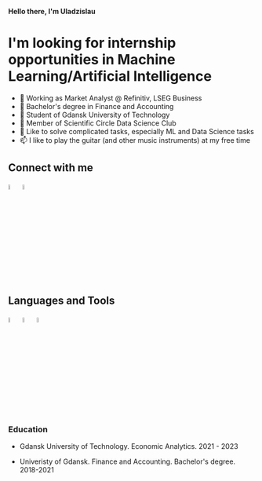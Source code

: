 <b>Hello there, I'm Uladzislau</b>
<h1>I'm looking for internship opportunities in Machine Learning/Artificial Intelligence</h1>

- 👋 Working as Market Analyst @ Refinitiv, LSEG Business
- 👀 Bachelor's degree in Finance and Accounting
- 👀 Student of Gdansk University of Technology
- 🌱 Member of Scientific Circle Data Science Club
- 💞️ Like to solve complicated tasks, especially ML and Data Science tasks
- 📫 I like to play the guitar (and other music instruments) at my free time

<h2>Connect with me</h2>

<a href="https://www.linkedin.com/in/hryvacheuski/"><img width="5%" height="5%" src="https://upload.wikimedia.org/wikipedia/commons/thumb/c/ca/LinkedIn_logo_initials.png/768px-LinkedIn_logo_initials.png" alt="My cool logo"/></a> <img  width="5%" height="5%" src="https://studiokalisz.pl/wp-content/uploads/2018/11/instagram-logo-png-transparent-background-1.png" alt="My cool logo"/>

<h2>Languages and Tools</h2>

<img  width="5%" height="5%" src="https://upload.wikimedia.org/wikipedia/commons/thumb/1/1b/R_logo.svg/2560px-R_logo.svg.png" alt="My cool logo"/> 

<img  width="5%" height="5%" src="https://upload.wikimedia.org/wikipedia/commons/thumb/c/c3/Python-logo-notext.svg/1024px-Python-logo-notext.svg.png"/> 

<img  width="5%" height="5%" src="https://upload.wikimedia.org/wikipedia/commons/thumb/3/38/Jupyter_logo.svg/1200px-Jupyter_logo.svg.png"/>

<h3>Education</h3>

- Gdansk University of Technology. Economic Analytics. 2021 - 2023

- Univeristy of Gdansk. Finance and Accounting. Bachelor's degree. 2018-2021
